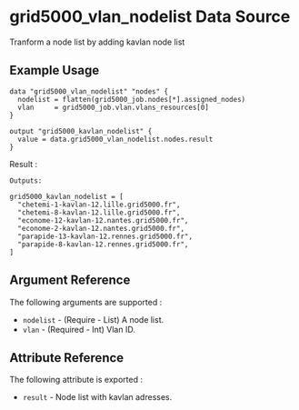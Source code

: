 # grid5000_vlan_nodelist Data Source

Tranform a node list by adding kavlan node list

## Example Usage

```hcl
data "grid5000_vlan_nodelist" "nodes" {
  nodelist = flatten(grid5000_job.nodes[*].assigned_nodes)
  vlan     = grid5000_job.vlan.vlans_resources[0]
}

output "grid5000_kavlan_nodelist" {
  value = data.grid5000_vlan_nodelist.nodes.result
}
```

Result :

```
Outputs:

grid5000_kavlan_nodelist = [
  "chetemi-1-kavlan-12.lille.grid5000.fr",
  "chetemi-8-kavlan-12.lille.grid5000.fr",
  "econome-12-kavlan-12.nantes.grid5000.fr",
  "econome-2-kavlan-12.nantes.grid5000.fr",
  "parapide-13-kavlan-12.rennes.grid5000.fr",
  "parapide-8-kavlan-12.rennes.grid5000.fr",
]
```

## Argument Reference

The following arguments are supported :

* `nodelist` - (Require - List) A node list.
* `vlan` - (Required - Int) Vlan ID.

## Attribute Reference

The following attribute is exported :

* `result` - Node list with kavlan adresses.
